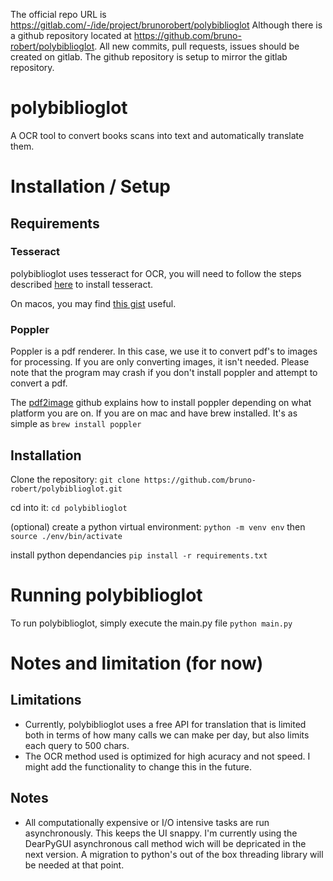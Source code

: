 The official repo URL is https://gitlab.com/-/ide/project/brunorobert/polybiblioglot
Although there is a github repository located at https://github.com/bruno-robert/polybiblioglot. All new commits, pull requests, issues should be created on gitlab. 
The github repository is setup to mirror the gitlab repository.

# polybiblioglot

A OCR tool to convert books scans into text and automatically translate them.

# Installation / Setup

## Requirements

### Tesseract

polybiblioglot uses tesseract for OCR, you will need to follow the steps described [here](https://github.com/tesseract-ocr/tesseract#installing-tesseract) to install tesseract.

On macos, you may find [this gist](https://gist.github.com/henrik/1967035) useful.

### Poppler

Poppler is a pdf renderer. In this case, we use it to convert pdf's to images for processing.
If you are only converting images, it isn't needed. Please note that the program may crash if you don't install poppler
and attempt to convert a pdf.

The [pdf2image](https://github.com/Belval/pdf2image) github explains how to install poppler depending on what platform you are on.
If you are on mac and have brew installed. It's as simple as `brew install poppler`

## Installation

Clone the repository:
`git clone https://github.com/bruno-robert/polybiblioglot.git`

cd into it:
`cd polybiblioglot`

(optional) create a python virtual environment:
`python -m venv env`
then
`source ./env/bin/activate`

install python dependancies
`pip install -r requirements.txt`

# Running polybiblioglot

To run polybiblioglot, simply execute the main.py file
`python main.py`

# Notes and limitation (for now)

## Limitations
- Currently, polybiblioglot uses a free API for translation that is limited both in terms of how many calls we can make per day, but also limits each query to 500 chars.
- The OCR method used is optimized for high acuracy and not speed. I might add the functionality to change this in the future.

## Notes

- All computationally expensive or I/O intensive tasks are run asynchronously. This keeps the UI snappy. I'm currently using the DearPyGUI asynchronous call method wich will be depricated in the next version. A migration to python's out of the box threading library will be needed at that point.
